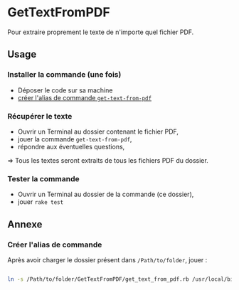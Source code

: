 # GetTextFromPDF

Pour extraire proprement le texte de n'importe quel fichier PDF.

## Usage

### Installer la commande (une fois)

* Déposer le code sur sa machine
* [créer l'alias de commande `get-text-from-pdf`](#make-alias)

### Récupérer le texte

* Ouvrir un Terminal au dossier contenant le fichier PDF,
* jouer la commande `get-text-from-pdf`,
* répondre aux éventuelles questions,

=> Tous les textes seront extraits de tous les fichiers PDF du dossier.

### Tester la commande

* Ouvrir un Terminal au dossier de la commande (ce dossier),
* jouer `rake test`

## Annexe

<a name="make-alias"></a>

### Créer l'alias de commande

Après avoir charger le dossier présent dans `/Path/to/folder`, jouer :

~~~bash

ln -s /Path/to/folder/GetTextFromPDF/get_text_from_pdf.rb /usr/local/bin/get-text-from-pdf

~~~
